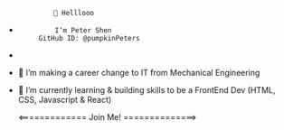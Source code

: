                👋 Helllooo
- 
               I’m Peter Shen 
           GitHub ID: @pumpkinPeters
-
- 👀 I’m making a career change to IT from Mechanical Engineering
- 🌱 I’m currently learning & building skills to be a FrontEnd Dev (HTML, CSS, Javascript & React)
    
    <============= Join Me! ==============>

<!---
pumpkinPeters/pumpkinPeters is a ✨ special ✨ repository because its `README.md` (this file) appears on your GitHub profile.
You can click the Preview link to take a look at your changes.
--->
